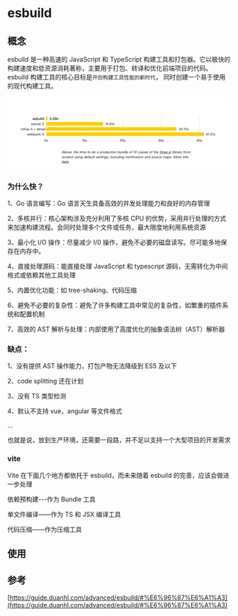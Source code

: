 # esbuild

## 概念

esbuild 是一种高速的 JavaScript 和 TypeScript 构建工具和打包器。它以极快的构建速度和低资源消耗著称，主要用于打包、转译和优化前端项目的代码。esbuild 构建工具的核心目标是`开创构建工具性能的新时代`， 同时创建一个易于使用的现代构建工具。

![alt text](image.png)

### 为什么快？

1、Go 语言编写：Go 语言天生具备高效的并发处理能力和良好的内存管理

2、多核并行：核心架构涉及充分利用了多核 CPU 的优势，采用并行处理的方式来加速构建流程。会同时处理多个文件或任务，最大限度地利用系统资源

3、最小化 I/O 操作：尽量减少 I/0 操作，避免不必要的磁盘读写。尽可能多地保存在内存中。

4、直接处理源码：能直接处理 JavaScript 和 typescript 源码，无需转化为中间格式或依赖其他工具处理

5、内置优化功能：如 tree-shaking、代码压缩

6、避免不必要的复杂性：避免了许多构建工具中常见的复杂性，如繁重的插件系统和配置机制

7、高效的 AST 解析与处理：内部使用了高度优化的抽象语法树（AST）解析器

### 缺点：

1、没有提供 AST 操作能力，打包产物无法降级到 ES5 及以下

2、code splitting 还在计划

3、没有 TS 类型检测

4、默认不支持 vue，angular 等文件格式

...

也就是说，放到生产环境，还需要一段路，并不足以支持一个大型项目的开发需求

### vite

Vite 在下面几个地方都依托于 esbuild，而未来随着 esbuild 的完善，应该会做进一步处理

依赖预构建---作为 Bundle 工具

单文件编译——作为 TS 和 JSX 编译工具

代码压缩——作为压缩工具

## 使用

## 参考

[https://guide.duanhl.com/advanced/esbuild/#%E6%96%87%E6%A1%A3](https://guide.duanhl.com/advanced/esbuild/#%E6%96%87%E6%A1%A3)
